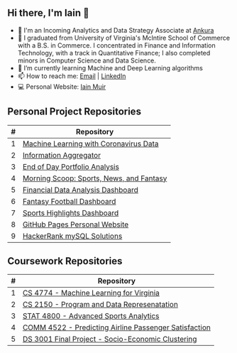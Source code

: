 ## Hi there, I'm Iain 👋

- 👔   I'm an Incoming Analytics and Data Strategy Associate at <a href="https://ankura.com/" target="_new">Ankura</a>
- 🎒   I graduated from University of Virginia's McIntire School of Commerce with a B.S. in Commerce. I concentrated in Finance and Information Technology, with a track in Quantitative Finance; I also completed minors in Computer Science and Data Science.
- 🌱   I’m currently learning Machine and Deep Learning algorithms
- 📫   How to reach me: [Email](mailto:iam9ez@virginia.edu) | <a href="https://www.linkedin.com/in/iain-a-muir/" target="_new">LinkedIn</a>
- 💻   Personal Website: <a href="https://iainmuir6.github.io/" target="_new">Iain Muir</a>

## Personal Project Repositories
\# | Repository
------------ | -------------
1 | [Machine Learning with Coronavirus Data](https://github.com/iainmuir6/Machine-Learning-with-Coronavirus-Data)
2 | [Information Aggregator](https://github.com/iainmuir6/Information-Aggregator)
3 | [End of Day Portfolio Analysis](https://github.com/iainmuir6/Portfolio-Analysis)
4 | [Morning Scoop: Sports, News, and Fantasy](https://github.com/iainmuir6/MorningScoop-Sports-News-Fantasy)
5 | [Financial Data Analysis Dashboard](https://github.com/iainmuir6/Financial-Data-Analysis-Dashboard)
6 | [Fantasy Football Dashboard](https://github.com/iainmuir6/Fantasy-Football-Dashboard)
7 | [Sports Highlights Dashboard](https://github.com/iainmuir6/Sports-Highlights-Dashboard)
8 | [GitHub Pages Personal Website](https://github.com/iainmuir6/iainmuir6.github.io)
9 | [HackerRank mySQL Solutions](https://github.com/iainmuir6/HackerRank-mySQL-Solutions)

## Coursework Repositories
\# | Repository
------------ | -------------
1 | [CS 4774 - Machine Learning for Virginia](https://github.com/iainmuir6/Machine-Learning-for-Virginia)
2 | [CS 2150 - Program and Data Represenatation](https://github.com/iainmuir6/Program-and-Data-Representation)
3 | [STAT 4800 - Advanced Sports Analytics](https://github.com/iainmuir6/Advanced-Sports-Analytics)
4 | [COMM 4522 - Predicting Airline Passenger Satisfaction](https://github.com/iainmuir6/Predicting-Airline-Passnger-Satisfaction)
5 | [DS 3001 Final Project - Socio-Economic Clustering](https://github.com/iainmuir6/Socio-Economic-Clustering)

<!--
**iainmuir6/iainmuir6** is a ✨ _special_ ✨ repository because its `README.md` (this file) appears on your GitHub profile.

Here are some ideas to get you started:

- 🔭 I’m currently working on ...
- 🌱 I’m currently learning ...
- 👯 I’m looking to collaborate on ...
- 🤔 I’m looking for help with ...
- 💬 Ask me about ...
- 📫 How to reach me: ...
- 😄 Pronouns: ...
- ⚡ Fun fact: ...
-->
